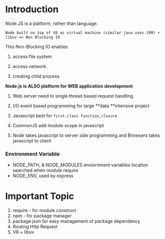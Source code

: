 # Introduction

Node.JS is a platform, rather than language.

```
Node built on top of V8 as virtual machine (similar java uses JVM) + libuv => Non Blocking IO 
```

This Non-Blocking IO enables

1. access file system

2. access network

3. creating child process


**Node.js is ALSO platform for WEB application development**

1. Web server need to single thread based request handling
2. I\/O event based programming for large **data **intensive project
3. Javascript best for `first-class function`, `closure`
4. CommonJS add module scope in javascript

1. Node takes javascript to server side programming and  Browsers takes javascript to client




### Environment Variable

* NODE\_PATH, & NODE\_MODULES enviornment variables location searched when module require
* NODE\_ENV, used by express

# Important Topic

1. require - for module construct
2. npm -  for package manager
3. package.json for easy management of package dependency
4. Routing Http Request
5. ​V8 + libuv


